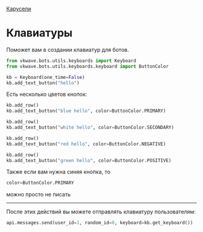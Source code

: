 [Карусели](./templates.md)
# Клавиатуры

Поможет вам в создании клавиатур для ботов.
```python
from vkwave.bots.utils.keyboards import Keyboard
from vkwave.bots.utils.keyboards.keyboard import ButtonColor

kb = Keyboard(one_time=False)
kb.add_text_button("hello")
```
Есть несколько цветов кнопок:
```python
kb.add_row()
kb.add_text_button("blue hello", color=ButtonColor.PRIMARY)

kb.add_row()
kb.add_text_button("white hello", color=ButtonColor.SECONDARY)

kb.add_row()
kb.add_text_button("red hello", color=ButtonColor.NEGATIVE)

kb.add_row()
kb.add_text_button("green hello", color=ButtonColor.POSITIVE)

```
Также если вам нужна синяя кнопка, то
```python
color=ButtonColor.PRIMARY
```
можно просто не писать
***
После этих действий вы можете отправлять клавиатуру пользователям:

```python
api.messages.send(user_id=1, random_id=0, keyboard=kb.get_keyboard())
```
